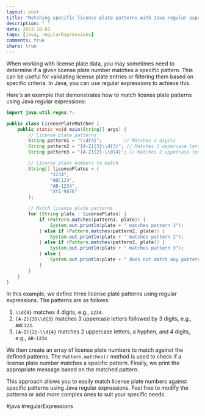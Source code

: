 ```yaml
---
layout: post
title: "Matching specific license plate patterns with Java regular expressions"
description: " "
date: 2023-10-01
tags: [java, regularExpressions]
comments: true
share: true
---
```


When working with license plate data, you may sometimes need to determine if a given license plate number matches a specific pattern. This can be useful for validating license plate entries or filtering them based on specific criteria. In Java, you can use regular expressions to achieve this.

Here's an example that demonstrates how to match license plate patterns using Java regular expressions:

```java
import java.util.regex.*;

public class LicensePlateMatcher {
    public static void main(String[] args) {
        // License plate patterns
        String pattern1 = "\\d{4}";        // Matches 4 digits
        String pattern2 = "[A-Z]{3}\\d{3}"; // Matches 3 uppercase letters followed by 3 digits
        String pattern3 = "[A-Z]{2}-\\d{4}"; // Matches 2 uppercase letters, a hyphen, and 4 digits

        // License plate numbers to match
        String[] licensePlates = {
                "1234",
                "ABC123",
                "AB-1234",
                "XYZ-9876"
        };

        // Match license plate patterns
        for (String plate : licensePlates) {
            if (Pattern.matches(pattern1, plate)) {
                System.out.println(plate + " matches pattern 1");
            } else if (Pattern.matches(pattern2, plate)) {
                System.out.println(plate + " matches pattern 2");
            } else if (Pattern.matches(pattern3, plate)) {
                System.out.println(plate + " matches pattern 3");
            } else {
                System.out.println(plate + " does not match any pattern");
            }
        }
    }
}
```

In this example, we define three license plate patterns using regular expressions. The patterns are as follows:

1. `\\d{4}` matches 4 digits, e.g., `1234`.
2. `[A-Z]{3}\\d{3}` matches 3 uppercase letters followed by 3 digits, e.g., `ABC123`.
3. `[A-Z]{2}-\\d{4}` matches 2 uppercase letters, a hyphen, and 4 digits, e.g., `AB-1234`.

We then create an array of license plate numbers to match against the defined patterns. The `Pattern.matches()` method is used to check if a license plate number matches a specific pattern. Finally, we print the appropriate message based on the matched pattern.

This approach allows you to easily match license plate numbers against specific patterns using Java regular expressions. Feel free to modify the patterns or add more complex ones to suit your specific needs.

#java #regularExpressions
